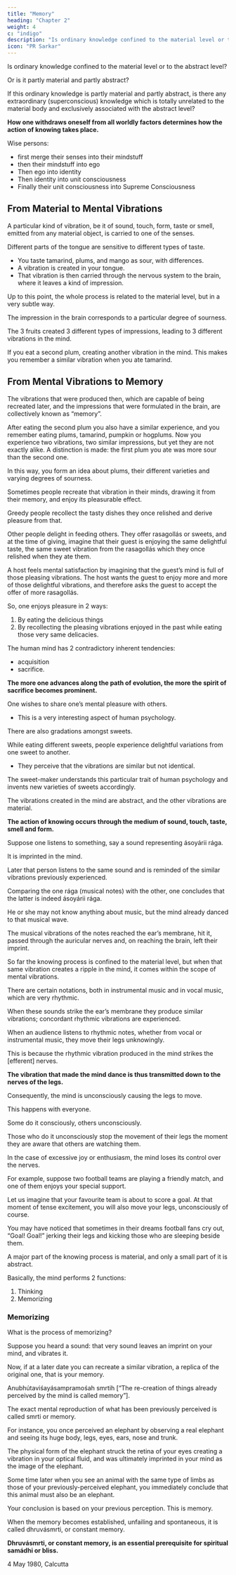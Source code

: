 ```yaml
---
title: "Memory"
heading: "Chapter 2"
weight: 4
c: "indigo"
description: "Is ordinary knowledge confined to the material level or to the abstract level?"
icon: "PR Sarkar"
---
```



Is ordinary knowledge confined to the material level or to the abstract level?

Or is it partly material and partly abstract? 

If this ordinary knowledge is partly material and partly abstract, is there any extraordinary (superconscious) knowledge which is totally unrelated to the material body and exclusively associated with the abstract level? 

**How one withdraws oneself from all worldly factors determines how the action of knowing takes place.**

<!-- Yacchedváuṋmanasii prájiṋastadyacchejjiṋána átmani;
Jiṋánamátmani mahati niyacchettadyacchecchánta átmani. -->

Wise persons:
- first merge their <!-- indriyas --> senses into their <!-- citta --> mindstuff
- then their <!-- citta --> mindstuff into <!-- aham --> ego
- Then <!-- aham --> ego into <!-- mahat --> identity
- Then <!-- mahat --> identity into <!-- jiivátmá --> unit consciousness
- Finally their <!-- jiivátmá --> unit consciousness into Supreme Consciousness


## From Material to Mental Vibrations

A particular kind of vibration, be it of sound, touch, form, taste or smell, emitted from any material object, is carried to one of the senses. <!--  indriyas or gateways of the organs.  -->


Different parts of the tongue are sensitive to different types of taste. 
- You taste tamarind, plums, and mango as sour, with differences.
- A vibration is created in your tongue.
- That vibration is then carried through the nervous system to the brain, where it leaves a kind of impression.

Up to this point, the whole process is related to the material level, but in a very subtle way. 

The impression in the brain corresponds to a particular degree of sourness. 

The 3 fruits created 3 different types of impressions, leading to 3 different vibrations in the mind. 

If you eat a second plum, creating another vibration in the mind. This makes you remember a similar vibration when you ate tamarind. 


## From Mental Vibrations to Memory

The vibrations that were produced then, which are capable of being recreated later, and the impressions that were formulated in the brain, are collectively known as “memory”. 

After eating the second plum you also have a similar experience, and you remember eating plums, tamarind, pumpkin or hogplums. Now you experience two vibrations, two similar impressions, but yet they are not exactly alike. A distinction is made: the first plum you ate was more sour than the second one. 

In this way, you form an idea about plums, their different varieties and varying degrees of sourness. 

Sometimes people recreate that vibration in their minds, drawing it from their memory, and enjoy its pleasurable effect. 

Greedy people recollect the tasty dishes they once relished and derive pleasure from that. 

Other people delight in feeding others. They offer rasagollás or sweets, and at the time of giving, imagine that their guest is enjoying the same delightful taste, the same sweet vibration from the rasagollás which they once relished when they ate them. 

A host feels mental satisfaction by imagining that the guest’s mind is full of those pleasing vibrations. The host wants the guest to enjoy more and more of those delightful vibrations, and therefore asks the guest to accept the offer of more rasagollás. 

So, one enjoys pleasure in 2 ways:

1. By eating the delicious things
2. By recollecting the pleasing vibrations enjoyed in the past while eating those very same delicacies.

The human mind has 2 contradictory inherent tendencies:
- acquisition
- sacrifice. 

**The more one advances along the path of evolution, the more the spirit of sacrifice becomes prominent.**

One wishes to share one’s mental pleasure with others. 
- This is a very interesting aspect of human psychology.

There are also gradations amongst sweets.

<!-- - All varieties of sweets are not equally sweet.

There are variations in the degree of sweetness which is exactly what people relish most.  -->

While eating different sweets, people experience delightful variations from one sweet to another.
- They perceive that the vibrations are similar but not identical.

The sweet-maker understands this particular trait of human psychology and invents new varieties of sweets accordingly. 

The vibrations created in the mind are abstract, and the other vibrations are material.

**The action of knowing occurs through the medium of sound, touch, taste, smell and form.** 

Suppose one listens to something, say a sound representing ásoyárii rága. 

It is imprinted in the mind. 

Later that person listens to the same sound and is reminded of the similar vibrations previously experienced. 

Comparing the one rága (musical notes) with the other, one concludes that the latter is indeed ásoyárii rága.

He or she may not know anything about music, but the mind already danced to that musical wave. 

The musical vibrations of the notes reached the ear’s membrane, hit it, passed through the auricular nerves and, on reaching the brain, left their imprint.

So far the knowing process is confined to the material level, but when that same vibration creates a ripple in the mind, it comes within the scope of mental vibrations.

There are certain notations, both in instrumental music and in vocal music, which are very rhythmic.

When these sounds strike the ear’s membrane they produce similar vibrations; concordant rhythmic vibrations are experienced. 

When an audience listens to rhythmic notes, whether from vocal or instrumental music, they move their legs unknowingly.

This is because the rhythmic vibration produced in the mind strikes the [efferent] nerves.

**The vibration that made the mind dance is thus transmitted down to the nerves of the legs.** 

Consequently, the mind is unconsciously causing the legs to move. 

This happens with everyone.

Some do it consciously, others unconsciously.

Those who do it unconsciously stop the movement of their legs the moment they are aware that others are watching them.

In the case of excessive joy or enthusiasm, the mind loses its control over the nerves. 

For example, suppose two football teams are playing a friendly match, and one of them enjoys your special support. 

Let us imagine that your favourite team is about to score a goal. At that moment of tense excitement, you will also move your legs, unconsciously of course.

You may have noticed that sometimes in their dreams football fans cry out, “Goal! Goal!” jerking their legs and kicking those who are sleeping beside them.

A major part of the knowing process is material, and only a small part of it is abstract.

Basically, the mind performs 2 functions:

1. Thinking
2. Memorizing


### Memorizing 

What is the process of memorizing? 

Suppose you heard a sound: that very sound leaves an imprint on your mind, and vibrates it. 

Now, if at a later date you can recreate a similar vibration, a replica of the original one, that is your memory.

Anubhútaviśayásampramośah smrtih [“The re-creation of things already perceived by the mind is called memory”].

The exact mental reproduction of what has been previously perceived is called smrti or memory.

For instance, you once perceived an elephant by observing a real elephant and seeing its huge body, legs, eyes, ears, nose and trunk. 

The physical form of the elephant struck the retina of your eyes creating a vibration in your optical fluid, and was ultimately imprinted in your mind as the image of the elephant. 


Some time later when you see an animal with the same type of limbs as those of your previously-perceived elephant, you immediately conclude that this animal must also be an elephant.

Your conclusion is based on your previous perception. This is memory. 

When the memory becomes established, unfailing and spontaneous, it is called dhruvásmrti, or constant memory. 

**Dhruvásmrti, or constant memory, is an essential prerequisite for spiritual samádhi or bliss.**


4 May 1980, Calcutta
